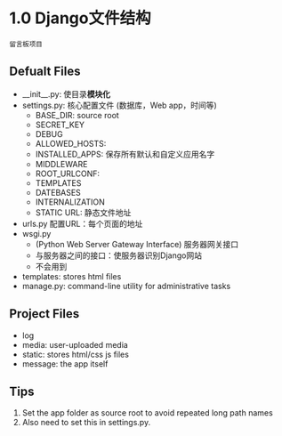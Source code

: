 # 1.0 Django文件结构
`留言板项目`
## Defualt Files
- \_\_init\_\_.py: 使目录**模块化**
- settings.py: 核心配置文件 (数据库，Web app，时间等)
  - BASE_DIR: source root
  - SECRET_KEY
  - DEBUG
  - ALLOWED_HOSTS:
  - INSTALLED_APPS: 保存所有默认和自定义应用名字
  - MIDDLEWARE
  - ROOT_URLCONF:
  - TEMPLATES
  - DATEBASES
  - INTERNALIZATION
  - STATIC URL: 静态文件地址
- urls.py 配置URL：每个页面的地址
- wsgi.py 
	- (Python Web Server Gateway Interface) 服务器网关接口
	- 与服务器之间的接口：使服务器识别Django网站
	- 不会用到
- templates: stores html files 
- manage.py: command-line utility for administrative tasks

## Project Files 
-  log
-  media: user-uploaded media
-  static: stores html/css js files 
-  message: the app itself

## Tips
1. Set the app folder as source root to avoid repeated long path names
2. Also need to set this in settings.py.